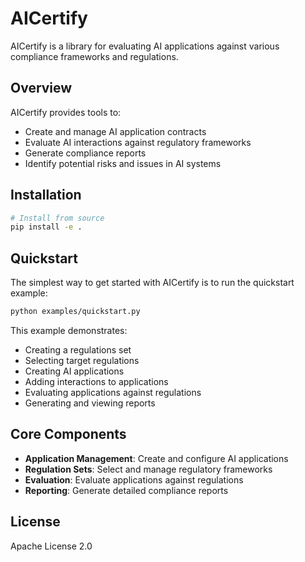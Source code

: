 # AICertify

AICertify is a library for evaluating AI applications against various compliance frameworks and regulations.

## Overview

AICertify provides tools to:

- Create and manage AI application contracts
- Evaluate AI interactions against regulatory frameworks
- Generate compliance reports
- Identify potential risks and issues in AI systems

## Installation

```bash
# Install from source
pip install -e .
```

## Quickstart

The simplest way to get started with AICertify is to run the quickstart example:

```bash
python examples/quickstart.py
```

This example demonstrates:
- Creating a regulations set
- Selecting target regulations
- Creating AI applications
- Adding interactions to applications
- Evaluating applications against regulations
- Generating and viewing reports

## Core Components

- **Application Management**: Create and configure AI applications
- **Regulation Sets**: Select and manage regulatory frameworks
- **Evaluation**: Evaluate applications against regulations
- **Reporting**: Generate detailed compliance reports

## License

Apache License 2.0
